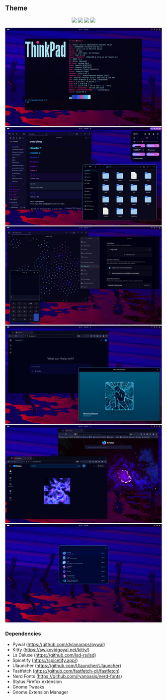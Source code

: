## Theme

<p align="center">
  <img src="https://img.shields.io/badge/Fedora-OS-ea02de?style=for-the-badge&logo=fedora&logoColor=ffffff" />
  <img src="https://img.shields.io/badge/GNOME-DE-9002dd?style=for-the-badge&logo=gnome&logoColor=ffffff" />
  <img src="https://img.shields.io/badge/Wayland-Protocol-2302dd?style=for-the-badge&logo=wayland&logoColor=ffffff" />
  <img src="https://img.shields.io/badge/Mutter-WM-02b1dd?style=for-the-badge" />
</p>



![](./desktop/desktop4.png)
![](desktop/desktop1.png)
![](desktop/desktop2.png)
![](desktop/desktop3.png)
![](desktop/desktop5.png)
![](desktop/desktop6.png)

### Dependencies
- Pywal (https://github.com/dylanaraps/pywal)
- Kitty (https://sw.kovidgoyal.net/kitty/)
- Ls Deluxe (https://github.com/lsd-rs/lsd)
- Spicetify (https://spicetify.app/)
- Ulauncher (https://github.com/Ulauncher/Ulauncher)
- Fastfetch (https://github.com/fastfetch-cli/fastfetch)
- Nerd Fonts (https://github.com/ryanoasis/nerd-fonts)
- Stylus Firefox extension
- Gnome Tweaks
- Gnome Extension Manager
